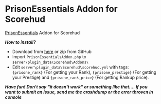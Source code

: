 # PrisonEssentials Addon for Scorehud
[PrisonEssentials](https://github.com/DaRealAqua/PrisonEssential/) Addon for Scorehud

***How to install?***
- Download from [here](https://www.mediafire.com/file/yhm5fhnd2ltrnud/PrisonEssentialsAddon.php/file) or zip from GitHub
- Import `PrisonEssentialsAddon.php` to `server\plugin_data\Scorehud\Addons\`
- Edit `server\plugin_data\Scorehud\scorehud.yml` with tags: `{prisone_rank}` (For getting your Rank), `{prisone_prestige}` (For getting your Prestige) and `{prisone_rank_price}` (For getting Rankup price).

***Have fun!***
***Don't say "it doesn't work" or something like that.... If you want to submit an issue, send me the crashdump or the error throven in console***
